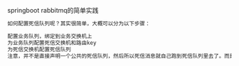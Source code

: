 springboot rabbitmq的简单实践

```markdown
如何配置死信队列呢？其实很简单，大概可以分为以下步骤：

配置业务队列，绑定到业务交换机上
为业务队列配置死信交换机和路由key
为死信交换机配置死信队列
注意，并不是直接声明一个公共的死信队列，然后所以死信消息就自己跑到死信队列里去了。而是为每个需要使用死信的业务队列配置一个死信交换机，这里同一个项目的死信交换机可以共用一个，然后为每个业务队列分配一个单独的路由key。
```